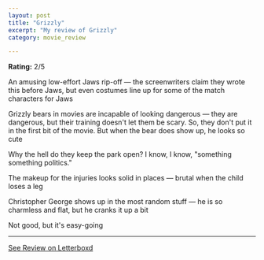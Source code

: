 ```yaml
---
layout: post
title: "Grizzly"
excerpt: "My review of Grizzly"
category: movie_review

---
```


**Rating:** 2/5

An amusing low-effort Jaws rip-off — the screenwriters claim they wrote this before Jaws, but even costumes line up for some of the match characters for Jaws

Grizzly bears in movies are incapable of looking dangerous — they are dangerous, but their training doesn't let them be scary. So, they don't put it in the first bit of the movie. But when the bear does show up, he looks so cute

Why the hell do they keep the park open? I know, I know, "something something politics."

The makeup for the injuries looks solid in places — brutal when the child loses a leg

Christopher George shows up in the most random stuff — he is so charmless and flat, but he cranks it up a bit

Not good, but it's easy-going

<hr>

[See Review on Letterboxd](https://boxd.it/4ILR43)
